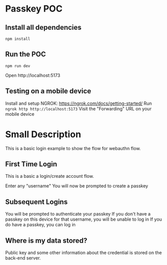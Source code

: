 # Passkey POC

## Install all dependencies
`npm install`

## Run the POC
`npm run dev`

Open http://localhost:5173

## Testing on a mobile device
Install and setup NGROK: https://ngrok.com/docs/getting-started/
Run `ngrok http http://localhost:5173`
Visit the "Forwarding" URL on your mobile device

# Small Description

This is a basic login example to show the flow for webauthn flow.

## First Time Login

This is a basic a login/create account flow.

Enter any "username"
You will now be prompted to create a passkey

## Subsequent Logins

You will be prompted to authenticate your passkey
If you don't have a passkey on this device for that username, you will be unable to log in
If you do have a passkey, you can log in

## Where is my data stored?

Public key and some other information about the credential is stored on the back-end server.
